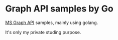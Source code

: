# Graph API samples by Go

[MS Graph API](https://docs.microsoft.com/en-us/graph/overview) samples, mainly using golang. 

It's only my private studing purpose.